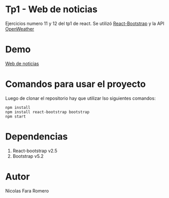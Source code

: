 # Tp1 - Web de noticias

Ejercicios numero 11 y 12 del tp1 de react. Se utilizó [React-Bootstrap](https://react-bootstrap.github.io/) y la API [OpenWeather](https://openweathermap.org/api)

# Demo

[Web de noticias](https://tp1-ej11y12-react.netlify.app/)

# Comandos para usar el proyecto

Luego de clonar el repositorio hay que utilizar lso siguientes comandos:

```
npm install
npm install react-bootstrap bootstrap
npm start 
```

# Dependencias

1. React-bootstrap v2.5
2. Bootstrap v5.2

# Autor

Nicolas Fara Romero